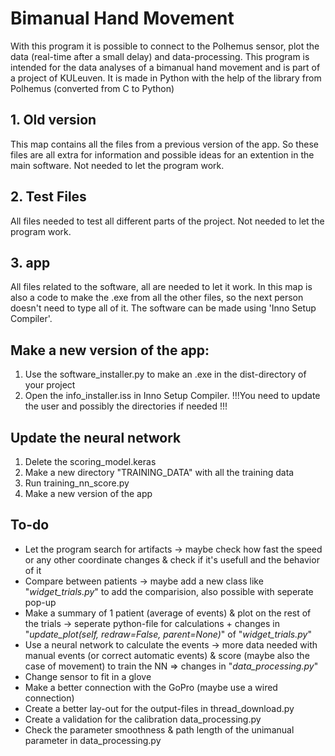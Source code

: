 # Bimanual Hand Movement
With this program it is possible to connect to the Polhemus sensor, plot the data (real-time after a small delay) and data-processing. This program is intended for the data analyses of a bimanual hand movement and is part of a project of KULeuven. It is made in Python with the help of the library from Polhemus (converted from C to Python)

## 1. Old version
This map contains all the files from a previous version of the app. So these files are all extra for information and possible ideas for an extention in the main software. Not needed to let the program work.

## 2. Test Files
All files needed to test all different parts of the project. Not needed to let the program work.

## 3. app
All files related to the software, all are needed to let it work. In this map is also a code to make the .exe from all the other files, so the next person doesn't need to type all of it. The software can be made using 'Inno Setup Compiler'.

## Make a new version of the app:
1. Use the software_installer.py to make an .exe in the dist-directory of your project
2. Open the info_installer.iss in Inno Setup Compiler. !!!You need to update the user and possibly the directories if needed !!!

## Update the neural network
1. Delete the scoring_model.keras
2. Make a new directory "TRAINING_DATA" with all the training data
3. Run training_nn_score.py
4. Make a new version of the app

## To-do
* Let the program search for artifacts -> maybe check how fast the speed or any other coordinate changes & check if it's usefull and the behavior of it
* Compare between patients -> maybe add a new class like "_widget_trials.py_" to add the comparision, also possible with seperate pop-up
* Make a summary of 1 patient (average of events) & plot on the rest of the trials -> seperate python-file for calculations + changes in "_update_plot(self, redraw=False, parent=None)_" of "_widget_trials.py_"
* Use a neural network to calculate the events -> more data needed with manual events (or correct automatic events) & score (maybe also the case of movement) to train the NN => changes in "_data_processing.py_"
* Change sensor to fit in a glove
* Make a better connection with the GoPro (maybe use a wired connection)
* Create a better lay-out for the output-files in thread_download.py
* Create a validation for the calibration data_processing.py
* Check the parameter smoothness & path length of the unimanual parameter in data_processing.py
